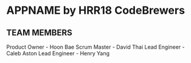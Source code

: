 # APPNAME by HRR18 CodeBrewers

## TEAM MEMBERS
Product Owner - Hoon Bae
Scrum Master - David Thai
Lead Engineer - Caleb Aston
Lead Engineer - Henry Yang
